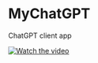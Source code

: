 # MyChatGPT
ChatGPT client app


[![Watch the video](https://img.youtube.com/vi/2H6WHZ6tVqw/maxresdefault.jpg)](https://youtu.be/2H6WHZ6tVqw)

